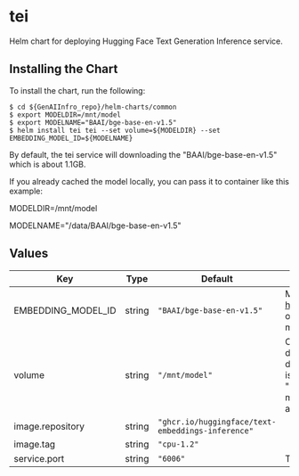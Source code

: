 # tei

Helm chart for deploying Hugging Face Text Generation Inference service.

## Installing the Chart

To install the chart, run the following:

```console
$ cd ${GenAIInfro_repo}/helm-charts/common
$ export MODELDIR=/mnt/model
$ export MODELNAME="BAAI/bge-base-en-v1.5"
$ helm install tei tei --set volume=${MODELDIR} --set EMBEDDING_MODEL_ID=${MODELNAME}
```

By default, the tei service will downloading the "BAAI/bge-base-en-v1.5" which is about 1.1GB.

If you already cached the model locally, you can pass it to container like this example:

MODELDIR=/mnt/model

MODELNAME="/data/BAAI/bge-base-en-v1.5"

## Values

| Key                | Type   | Default                                           | Description                                                                                                                              |
| ------------------ | ------ | ------------------------------------------------- | ---------------------------------------------------------------------------------------------------------------------------------------- |
| EMBEDDING_MODEL_ID | string | `"BAAI/bge-base-en-v1.5"`                         | Models id from https://huggingface.co/, or predownloaded model directory                                                                 |
| volume       | string | `"/mnt/model"`                                    | Cached models directory, tei will not download if the model is cached here. The "volume" will be mounted to container as /data directory |
| image.repository        | string | `"ghcr.io/huggingface/text-embeddings-inference"` |                                                                                                                                          |
| image.tag          | string | `"cpu-1.2"`                                       |                                                                                                                                          |
| service.port       | string | `"6006"`                                            | The service port                                                                                                                         |

